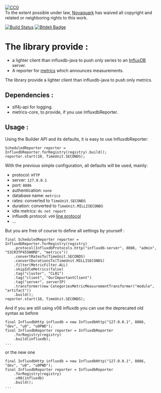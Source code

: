 <p xmlns:dct="http://purl.org/dc/terms/">
  <a rel="license"
     href="http://creativecommons.org/publicdomain/zero/1.0/">
    <img src="http://i.creativecommons.org/p/zero/1.0/88x31.png" style="border-style: none;" alt="CC0" />
  </a>
  <br />
  To the extent possible under law,
  <a rel="dct:publisher"
     href="https://github.com/orgs/novaquark">
    <span property="dct:title">Novaquark</span></a>
  has waived all copyright and related or neighboring rights to
  this work.
</p>

[![Build Status](https://travis-ci.org/davidB/metrics-influxdb.svg?branch=master)](https://travis-ci.org/davidB/metrics-influxdb)
[![Bitdeli Badge](https://d2weczhvl823v0.cloudfront.net/davidB/metrics-influxdb/trend.png)](https://bitdeli.com/free "Bitdeli Badge")

# The library provide :

* a lighter client than influxdb-java to push only series to an [InfluxDB](http://influxdb.org) server.
* A reporter for [metrics](http://metrics.codahale.com/) which announces measurements.

The library provide a lighter client than influxdb-java to push only metrics.

## Dependencies :

* slf4j-api for logging.
* metrics-core, to provide, if you use InfluxdbReporter.

## Usage :

Using the Builder API and its defaults, it is easy to use InfluxdbReporter:

    ScheduledReporter reporter = InfluxdbReporter.forRegistry(registry).build();
    reporter.start(10, TimeUnit.SECONDS);

With the previous simple configuration, all defaults will be used, mainly:

- protocol: `HTTP`
- server: `127.0.0.1`
- port: `8086`
- authentication: `none`
- database name: `metrics`
- rates: converted to `TimeUnit.SECONDS`
- duration: converted to `TimeUnit.MILLISECONDS`
- idle metrics: `do not report`
- influxdb protocol: `v09` [line protocol](https://influxdb.com/docs/v0.9/write_protocols/line.html)
- ...

But you are free of course to define all settings by yourself :

    final ScheduledReporter reporter = InfluxdbReporter.forRegistry(registry)
        .protocol(InfluxdbProtocols.http("influxdb-server", 8086, "admin", "53CR3TP455W0RD", "metrics"))
        .convertRatesTo(TimeUnit.SECONDS)
        .convertDurationsTo(TimeUnit.MILLISECONDS)
        .filter(MetricFilter.ALL)
        .skipIdleMetrics(false)
        .tag("cluster", "CL01")
        .tag("client", "OurImportantClient")
        .tag("server", serverIP)
        .transformer(new CategoriesMetricMeasurementTransformer("module", "artifact"))
        .build();
    reporter.start(10, TimeUnit.SECONDS);

And if you are still using v08 influxdb you can use the deprecated old syntax as before

    final InfluxdbHttp influxdb = new InfluxdbHttp("127.0.0.1", 8086, "dev", "u0", "u0PWD");
    final InfluxdbReporter reporter = InfluxdbReporter
        .forRegistry(registry)
        .build(influxdb);
    ...
    
or the new one

    final InfluxdbHttp influxdb = new InfluxdbHttp("127.0.0.1", 8086, "dev", "u0", "u0PWD");
    final InfluxdbReporter reporter = InfluxdbReporter
        .forRegistry(registry)
        .v08(influxdb)
        .build();
    ...


